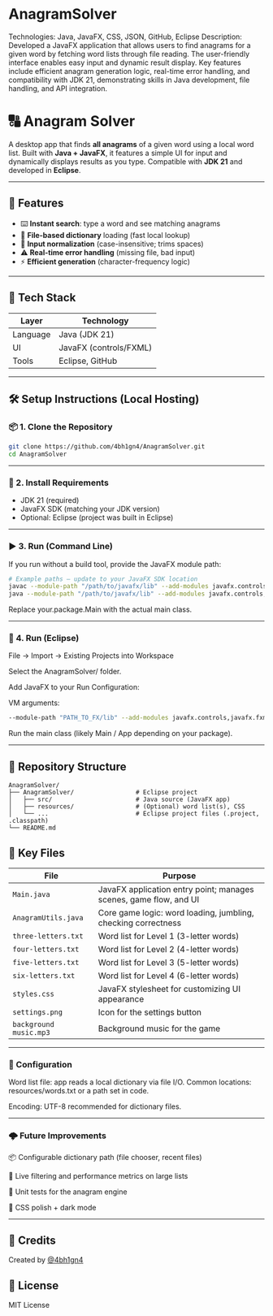 # AnagramSolver
Technologies: Java, JavaFX, CSS, JSON, GitHub, Eclipse
Description: Developed a JavaFX application that allows users to find anagrams for a given word by fetching word lists through file reading. The user-friendly interface enables easy input and dynamic result display. Key features include efficient anagram generation logic, real-time error handling, and compatibility with JDK 21, demonstrating skills in Java development, file handling, and API integration.

# 🔠 Anagram Solver

A desktop app that finds **all anagrams** of a given word using a local word list. Built with **Java + JavaFX**, it features a simple UI for input and dynamically displays results as you type. Compatible with **JDK 21** and developed in **Eclipse**.

---

## 🚀 Features

- ⌨️ **Instant search**: type a word and see matching anagrams
- 📁 **File-based dictionary** loading (fast local lookup)
- 🧼 **Input normalization** (case-insensitive; trims spaces)
- ⚠️ **Real-time error handling** (missing file, bad input)
- ⚡ **Efficient generation** (character-frequency logic)

---

## 🧱 Tech Stack

| Layer     | Technology              |
|-----------|-------------------------|
| Language  | Java (JDK 21)           |
| UI        | JavaFX (controls/FXML)  |
| Tools     | Eclipse, GitHub         |

---

## 🛠️ Setup Instructions (Local Hosting)

### 📦 1. Clone the Repository

```bash
git clone https://github.com/4bh1gn4/AnagramSolver.git
cd AnagramSolver
```

---

### 🧪 2. Install Requirements

- JDK 21 (required)
- JavaFX SDK (matching your JDK version)
- Optional: Eclipse (project was built in Eclipse)

---

### ▶️ 3. Run (Command Line)

If you run without a build tool, provide the JavaFX module path:

```bash
# Example paths — update to your JavaFX SDK location
javac --module-path "/path/to/javafx/lib" --add-modules javafx.controls,javafx.fxml -d out $(find AnagramSolver -name "*.java")
java --module-path "/path/to/javafx/lib" --add-modules javafx.controls,javafx.fxml -cp out your.package.Main
```
Replace your.package.Main with the actual main class.

---

### 🧩 4. Run (Eclipse)

File → Import → Existing Projects into Workspace

Select the AnagramSolver/ folder.

Add JavaFX to your Run Configuration:

VM arguments:

```bash
--module-path "PATH_TO_FX/lib" --add-modules javafx.controls,javafx.fxml
```
Run the main class (likely Main / App depending on your package).

---

## 📁 Repository Structure

```
AnagramSolver/
├── AnagramSolver/                 # Eclipse project
│   ├── src/                       # Java source (JavaFX app)
│   ├── resources/                 # (Optional) word list(s), CSS
│   └── ...                        # Eclipse project files (.project, .classpath)
└── README.md
```

## 🧠 Key Files

| File                     | Purpose                                                           |
|--------------------------|-------------------------------------------------------------------|
| `Main.java`               | JavaFX application entry point; manages scenes, game flow, and UI|
| `AnagramUtils.java`       | Core game logic: word loading, jumbling, checking correctness    |
| `three-letters.txt`       | Word list for Level 1 (3-letter words)                           |
| `four-letters.txt`        | Word list for Level 2 (4-letter words)                           |
| `five-letters.txt`        | Word list for Level 3 (5-letter words)                           |
| `six-letters.txt`         | Word list for Level 4 (6-letter words)                           |
| `styles.css`              | JavaFX stylesheet for customizing UI appearance                 |
| `settings.png`            | Icon for the settings button                                     |
| `background music.mp3`    | Background music for the game                                    |

---

### 🔐 Configuration

Word list file: app reads a local dictionary via file I/O.
Common locations: resources/words.txt or a path set in code.

Encoding: UTF-8 recommended for dictionary files.

---

### 🌩️ Future Improvements

📦 Configurable dictionary path (file chooser, recent files)

🔎 Live filtering and performance metrics on large lists

🧪 Unit tests for the anagram engine

🎨 CSS polish + dark mode

---

## 🙌 Credits

Created by [@4bh1gn4](https://github.com/4bh1gn4)  

## 📜 License

MIT License
